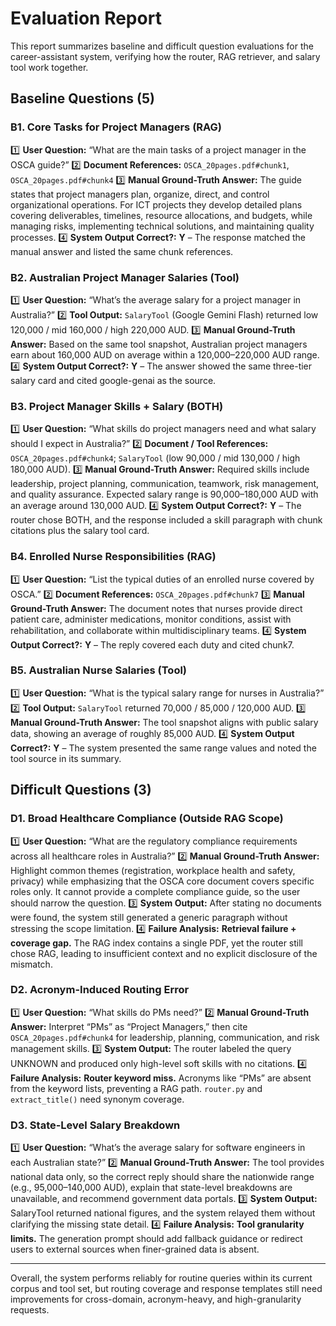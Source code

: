 # Evaluation Report

This report summarizes baseline and difficult question evaluations for the career-assistant system, verifying how the router, RAG retriever, and salary tool work together.

## Baseline Questions (5)

### B1. Core Tasks for Project Managers (RAG)
1️⃣ **User Question:** “What are the main tasks of a project manager in the OSCA guide?”
2️⃣ **Document References:** `OSCA_20pages.pdf#chunk1`, `OSCA_20pages.pdf#chunk4`
3️⃣ **Manual Ground-Truth Answer:** The guide states that project managers plan, organize, direct, and control organizational operations. For ICT projects they develop detailed plans covering deliverables, timelines, resource allocations, and budgets, while managing risks, implementing technical solutions, and maintaining quality processes.
4️⃣ **System Output Correct?:** **Y** – The response matched the manual answer and listed the same chunk references.

### B2. Australian Project Manager Salaries (Tool)
1️⃣ **User Question:** “What’s the average salary for a project manager in Australia?”
2️⃣ **Tool Output:** `SalaryTool` (Google Gemini Flash) returned low 120,000 / mid 160,000 / high 220,000 AUD.
3️⃣ **Manual Ground-Truth Answer:** Based on the same tool snapshot, Australian project managers earn about 160,000 AUD on average within a 120,000–220,000 AUD range.
4️⃣ **System Output Correct?:** **Y** – The answer showed the same three-tier salary card and cited google-genai as the source.

### B3. Project Manager Skills + Salary (BOTH)
1️⃣ **User Question:** “What skills do project managers need and what salary should I expect in Australia?”
2️⃣ **Document / Tool References:** `OSCA_20pages.pdf#chunk4`; `SalaryTool` (low 90,000 / mid 130,000 / high 180,000 AUD).
3️⃣ **Manual Ground-Truth Answer:** Required skills include leadership, project planning, communication, teamwork, risk management, and quality assurance. Expected salary range is 90,000–180,000 AUD with an average around 130,000 AUD.
4️⃣ **System Output Correct?:** **Y** – The router chose BOTH, and the response included a skill paragraph with chunk citations plus the salary tool card.

### B4. Enrolled Nurse Responsibilities (RAG)
1️⃣ **User Question:** “List the typical duties of an enrolled nurse covered by OSCA.”
2️⃣ **Document References:** `OSCA_20pages.pdf#chunk7`
3️⃣ **Manual Ground-Truth Answer:** The document notes that nurses provide direct patient care, administer medications, monitor conditions, assist with rehabilitation, and collaborate within multidisciplinary teams.
4️⃣ **System Output Correct?:** **Y** – The reply covered each duty and cited chunk7.

### B5. Australian Nurse Salaries (Tool)
1️⃣ **User Question:** “What is the typical salary range for nurses in Australia?”
2️⃣ **Tool Output:** `SalaryTool` returned 70,000 / 85,000 / 120,000 AUD.
3️⃣ **Manual Ground-Truth Answer:** The tool snapshot aligns with public salary data, showing an average of roughly 85,000 AUD.
4️⃣ **System Output Correct?:** **Y** – The system presented the same range values and noted the tool source in its summary.

## Difficult Questions (3)

### D1. Broad Healthcare Compliance (Outside RAG Scope)
1️⃣ **User Question:** “What are the regulatory compliance requirements across all healthcare roles in Australia?”
2️⃣ **Manual Ground-Truth Answer:** Highlight common themes (registration, workplace health and safety, privacy) while emphasizing that the OSCA core document covers specific roles only. It cannot provide a complete compliance guide, so the user should narrow the question.
3️⃣ **System Output:** After stating no documents were found, the system still generated a generic paragraph without stressing the scope limitation.
4️⃣ **Failure Analysis:** **Retrieval failure + coverage gap.** The RAG index contains a single PDF, yet the router still chose RAG, leading to insufficient context and no explicit disclosure of the mismatch.

### D2. Acronym-Induced Routing Error
1️⃣ **User Question:** “What skills do PMs need?”
2️⃣ **Manual Ground-Truth Answer:** Interpret “PMs” as “Project Managers,” then cite `OSCA_20pages.pdf#chunk4` for leadership, planning, communication, and risk management skills.
3️⃣ **System Output:** The router labeled the query UNKNOWN and produced only high-level soft skills with no citations.
4️⃣ **Failure Analysis:** **Router keyword miss.** Acronyms like “PMs” are absent from the keyword lists, preventing a RAG path. `router.py` and `extract_title()` need synonym coverage.

### D3. State-Level Salary Breakdown
1️⃣ **User Question:** “What’s the average salary for software engineers in each Australian state?”
2️⃣ **Manual Ground-Truth Answer:** The tool provides national data only, so the correct reply should share the nationwide range (e.g., 95,000–140,000 AUD), explain that state-level breakdowns are unavailable, and recommend government data portals.
3️⃣ **System Output:** SalaryTool returned national figures, and the system relayed them without clarifying the missing state detail.
4️⃣ **Failure Analysis:** **Tool granularity limits.** The generation prompt should add fallback guidance or redirect users to external sources when finer-grained data is absent.

---

Overall, the system performs reliably for routine queries within its current corpus and tool set, but routing coverage and response templates still need improvements for cross-domain, acronym-heavy, and high-granularity requests.
